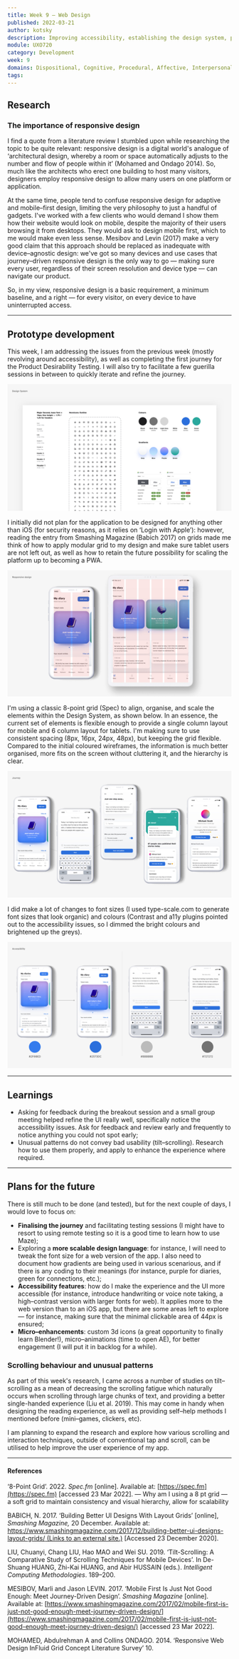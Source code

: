 ```yaml
---
title: Week 9 — Web Design
published: 2022-03-21
author: kotsky
description: Improving accessibility, establishing the design system, preparing a high fidelity prototype
module: UXO720
category: Development
week: 9
domains: Dispositional, Cognitive, Procedural, Affective, Interpersonal
tags: 
---
```


## Research
### The importance of responsive design

I find a quote from a literature review I stumbled upon while researching the topic to be quite relevant: responsive design is a digital world's analogue of ‘architectural design, whereby a room or space automatically adjusts to the number and flow of people within it’ (Mohamed and Ondago 2014). So, much like the architects who erect one building to host many visitors, designers employ responsive design to allow many users on one platform or application.

At the same time, people tend to confuse responsive design for adaptive and mobile–first design, limiting the very philosophy to just a handful of gadgets. I've worked with a few clients who would demand I show them how their website would look on mobile, despite the majority of their users browsing it from desktops. They would ask to design mobile first, which to me would make even less sense. Mesibov and Levin (2017) make a very good claim that this approach should be replaced as inadequate with device–agnostic design: we've got so many devices and use cases that journey–driven responsive design is the only way to go — making sure every user, regardless of their screen resolution and device type — can navigate our product.

So, in my view, responsive design is a basic requirement, a minimum baseline, and a right — for every visitor, on every device to have uninterrupted access.

---

## Prototype development

This week, I am addressing the issues from the previous week (mostly revolving around accessibility), as well as completing the first journey for the Product Desirability Testing. I will also try to facilitate a few guerilla sessions in between to quickly iterate and refine the journey.

![Design System](./img/02/09-ds.jpeg)

I initially did not plan for the application to be designed for anything other than iOS (for security reasons, as it relies on ‘Login with Apple’): however, reading the entry from Smashing Magazine (Babich 2017) on grids made me think of how to apply modular grid to my design and make sure tablet users are not left out, as well as how to retain the future possibility for scaling the platform up to becoming a PWA. 

![Design Iterations](./img/02/09-grid.jpeg)

I'm using a classic 8-point grid (Spec) to align, organise, and scale the elements within the Design System, as shown below. In an essence, the current set of elements is flexible enough to provide a single column layout for mobile and 6 column layout for tablets. I'm making sure to use consistent spacing (8px, 16px, 24px, 48px), but keeping the grid flexible. Compared to the initial coloured wireframes, the information is much better organised, more fits on the screen without cluttering it, and the hierarchy is clear. 

![Journey](./img/02/09-journey.jpeg)

I did make a lot of changes to font sizes (I used type-scale.com to generate font sizes that look organic) and colours (Contrast and a11y plugins pointed out to the accessibility issues, so I dimmed the bright colours and brightened up the greys). 

![Design Iterations](./img/02/09-change.jpeg)

---

## Learnings
- Asking for feedback during the breakout session and a small group meeting helped refine the UI really well, specifically notice the accessibility issues. Ask for feedback and review early and frequently to notice anything you could not spot early;
- Unusual patterns do not convey bad usability (tilt–scrolling). Research how to use them properly, and apply to enhance the experience where required.

---

## Plans for the future

There is still much to be done (and tested), but for the next couple of days, I would love to focus on:

- **Finalising the journey** and facilitating testing sessions (I might have to resort to using remote testing so it is a good time to learn how to use Maze);
- Exploring a **more scalable design language**: for instance, I will need to tweak the font size for a web version of the app. I also need to document how gradients are being used in various scenarious, and if there is any coding to their meanings (for instance, purple for diaries, green for connections, etc.);
- **Accessibility features**: how do I make the experience and the UI more accessible (for instance, introduce handwriting or voice note taking, a high–contrast version with larger fonts for web). It applies more to the web version than to an iOS app, but there are some areas left to explore — for instance, making sure that the minimal clickable area of 44px is ensured;
- **Micro–enhancements**: custom 3d icons (a great opportunity to finally learn Blender!), micro–animations (time to open AE), for better engagement (I will put it in backlog for a while).

### Scrolling behaviour and unusual patterns
As part of this week's research, I came across a number of studies on tilt–scrolling as a mean of decreasing the scrolling fatigue which naturally occurs when scrolling through large chunks of text, and providing a better single-handed experience (Liu et al. 2019). This may come in handy when designing the reading experience, as well as providing self–help methods I mentioned before (mini–games, clickers, etc).

I am planning to expand the research and explore how various scrolling and interaction techniques, outside of conventional tap and scroll, can be utilised to help improve the user experience of my app.


---

#### References

‘8-Point Grid’. 2022. _Spec.fm_ [online]. Available at: [https://spec.fm](https://spec.fm) [accessed 23 Mar 2022]. — Why am I using a 8 pt grid — a soft grid to maintain consistency and visual hierarchy, allow for scalability 

BABICH, N. 2017. ‘Building Better UI Designs With Layout Grids’ [online], _Smashing Magazine,_ 20 December. Available at: [https://www.smashingmagazine.com/2017/12/building-better-ui-designs-layout-grids/ (Links to an external site.)](https://www.smashingmagazine.com/2017/12/building-better-ui-designs-layout-grids/) [Accessed 23 December 2020].

LIU, Chuanyi, Chang LIU, Hao MAO and Wei SU. 2019. ‘Tilt-Scrolling: A Comparative Study of Scrolling Techniques for Mobile Devices’. In De-Shuang HUANG, Zhi-Kai HUANG, and Abir HUSSAIN (eds.). _Intelligent Computing Methodologies_. 189–200.

MESIBOV, Marli and Jason LEVIN. 2017. ‘Mobile First Is Just Not Good Enough: Meet Journey-Driven Design’. _Smashing Magazine_ [online]. Available at: [https://www.smashingmagazine.com/2017/02/mobile-first-is-just-not-good-enough-meet-journey-driven-design/](https://www.smashingmagazine.com/2017/02/mobile-first-is-just-not-good-enough-meet-journey-driven-design/) [accessed 23 Mar 2022].

MOHAMED, Abdulrehman A and Collins ONDAGO. 2014. ‘Responsive Web Design InFluid Grid Concept Literature Survey’ 10.